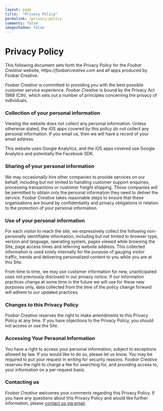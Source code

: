```yaml
---
layout: page
title:  "Privacy Policy"
permalink: /privacy-policy
comments: false
imageshadow: false
---
```


# Privacy Policy

This following document sets forth the Privacy Policy for the _Foobar Creative_ website, _https://foobarcreative.com_ and all apps produced by Foobar Creative.

_Foobar Creative_ is committed to providing you with the best possible customer service experience. _Foobar Creative_ is bound by the Privacy Act 1988 (Cth), which sets out a number of principles concerning the privacy of individuals.

### Collection of your personal information

Viewing the website does not collect any personal information. Unless otherwise stated, the iOS apps covered by this policy do not collect any personal information. If you email us, then we will have a record of your email address.

This website uses Google Analytics, and the iOS apps covered use Google Analytics and potentially the Facebook SDK.

### Sharing of your personal information

We may occasionally hire other companies to provide services on our behalf, including but not limited to handling customer support enquiries, processing transactions or customer freight shipping. Those companies will be permitted to obtain only the personal information they need to deliver the service. _Foobar Creative_ takes reasonable steps to ensure that these organisations are bound by confidentiality and privacy obligations in relation to the protection of your personal information.

### Use of your personal information

For each visitor to reach the site, we expressively collect the following non-personally identifiable information, including but not limited to browser type, version and language, operating system, pages viewed while browsing the Site, page access times and referring website address. This collected information is used solely internally for the purpose of gauging visitor traffic, trends and delivering personalized content to you while you are at this Site.

From time to time, we may use customer information for new, unanticipated uses not previously disclosed in our privacy notice. If our information practices change at some time in the future we will use for these new purposes only, data collected from the time of the policy change forward will adhere to our updated practices.

### Changes to this Privacy Policy

_Foobar Creative_ reserves the right to make amendments to this Privacy Policy at any time. If you have objections to the Privacy Policy, you should not access or use the Site.

### Accessing Your Personal Information

You have a right to access your personal information, subject to exceptions allowed by law. If you would like to do so, please let us know. You may be required to put your request in writing for security reasons. _Foobar Creative_ reserves the right to charge a fee for searching for, and providing access to, your information on a per request basis.

### Contacting us

_Foobar Creative_ welcomes your comments regarding this Privacy Policy. If you have any questions about this Privacy Policy and would like further information, please [contact us via email](mailto:support@foobarcreative.com).